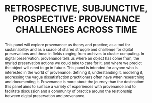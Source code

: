 ---
abstract: 'This panel will explore provenance: as theory and practice; as a tool for
  sustainability; and as a space of shared struggle and challenge for digital preservations
  and those in fields ranging from archives to cluster computing. In digital preservation,
  provenance tells us where an object has come from, the myriad preservation actions
  we could take to care for it, and where we predict the object will need to go in
  future. This panel is intended for anyone who is interested in the world of provenance:
  defining it, understanding it, modeling it, addressing the vague dissatisfaction
  practitioners often have when researching and documenting it. Provenance is more
  about the journey than the destination: this panel aims to surface a variety of
  experiences with provenance and to facilitate discussion and a community of practice
  around the relationship between digital preservation and provenance.'
creators:
- Bettivia, Rhiannon
- Cheng, Yi-Yun
- Gryk, Michael R.
date: null
document_url: https://www.ideals.illinois.edu/items/128283/bitstreams/428931/data.pdf
grand_parent: iPRES
institutions: []
keywords:
- provenance
- authenticity
- evidence
- archival values
- information theory
landing_page_url: https://hdl.handle.net/2142/121079
language: eng
layout: publication
license: CC-BY 4.0 International
notes_url: null
parent: iPRES 2023
publication_type: paper
size: null
slides_url: null
source_name: iPRES
title: 'RETROSPECTIVE, SUBJUNCTIVE, PROSPECTIVE: PROVENANCE CHALLENGES ACROSS TIME'
year: 2023
---